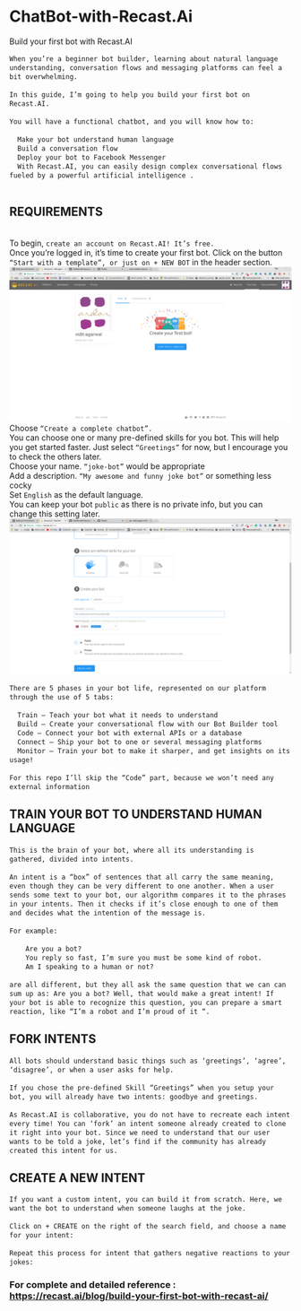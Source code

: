 # ChatBot-with-Recast.Ai
Build your first bot with Recast.AI

```
When you’re a beginner bot builder, learning about natural language understanding, conversation flows and messaging platforms can feel a bit overwhelming.

In this guide, I’m going to help you build your first bot on Recast.AI.

You will have a functional chatbot, and you will know how to:

  Make your bot understand human language
  Build a conversation flow
  Deploy your bot to Facebook Messenger
  With Recast.AI, you can easily design complex conversational flows fueled by a powerful artificial intelligence .
  
```
## REQUIREMENTS

<br /> To begin, `create an account on Recast.AI! It’s free.`
<br /> Once you’re logged in, it’s time to create your first bot. Click on the button `“Start with a template”, or just on + NEW BOT` in the header section.
![alt-text](recast_ss/recast_ai.png)
<br />Choose `“Create a complete chatbot”.`
<br />You can choose one or many pre-defined skills for you bot. This will help you get started faster. Just select `“Greetings”` for now, but I encourage you to check the others later.
<br />Choose your name. `“joke-bot”` would be appropriate
<br />Add a description. `“My awesome and funny joke bot”` or something less cocky
<br />Set `English` as the default language.
<br />You can keep your bot `public` as there is no private info, but you can change this setting later.
<br /> ![alt text](recast_ss/make_bot.png)

```
There are 5 phases in your bot life, represented on our platform through the use of 5 tabs:

  Train – Teach your bot what it needs to understand
  Build – Create your conversational flow with our Bot Builder tool
  Code – Connect your bot with external APIs or a database
  Connect – Ship your bot to one or several messaging platforms
  Monitor – Train your bot to make it sharper, and get insights on its usage!

For this repo I’ll skip the “Code” part, because we won’t need any external information
```
## TRAIN YOUR BOT TO UNDERSTAND HUMAN LANGUAGE
```
This is the brain of your bot, where all its understanding is gathered, divided into intents.

An intent is a “box” of sentences that all carry the same meaning, even though they can be very different to one another. When a user sends some text to your bot, our algorithm compares it to the phrases in your intents. Then it checks if it’s close enough to one of them and decides what the intention of the message is.

For example:

    Are you a bot?
    You reply so fast, I’m sure you must be some kind of robot.
    Am I speaking to a human or not?

are all different, but they all ask the same question that we can can sum up as: Are you a bot? Well, that would make a great intent! If your bot is able to recognize this question, you can prepare a smart reaction, like “I’m a robot and I’m proud of it “.
```
## FORK INTENTS

```
All bots should understand basic things such as ‘greetings’, ‘agree’, ‘disagree’, or when a user asks for help.

If you chose the pre-defined Skill “Greetings” when you setup your bot, you will already have two intents: goodbye and greetings.

As Recast.AI is collaborative, you do not have to recreate each intent every time! You can ‘fork’ an intent someone already created to clone it right into your bot. Since we need to understand that our user wants to be told a joke, let’s find if the community has already created this intent for us.
```
## CREATE A NEW INTENT

```
If you want a custom intent, you can build it from scratch. Here, we want the bot to understand when someone laughs at the joke.

Click on + CREATE on the right of the search field, and choose a name for your intent:

Repeat this process for intent that gathers negative reactions to your jokes:

```

### For complete and detailed reference : https://recast.ai/blog/build-your-first-bot-with-recast-ai/
